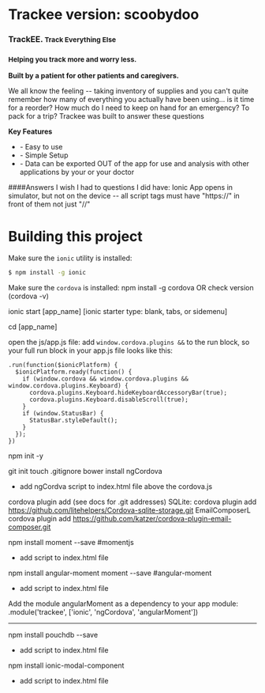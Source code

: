 Trackee version: scoobydoo
=====================

<h3>TrackEE. <small>Track Everything Else</small></h3>
<h3><small>Helping you track more and worry less.</small></h3>
  <p><strong>Built by a patient for other patients and caregivers.</strong></p>
  <p>We all know the feeling -- taking inventory of supplies and you can't quite remember how many of everything you actually have been using... is it time for a reorder? How much do I need to keep on hand for an emergency? To pack for a trip? Trackee was built to answer these questions</p>
  <p><strong>Key Features</strong></p>
  <ul>
    <li>- Easy to use</li>
    <li>- Simple Setup</li>
    <li>- Data can be exported OUT of the app for use and analysis with other applications by your or your doctor</li>
  </ul>



  ####Answers I wish I had to questions I did have:
  Ionic App opens in simulator, but not on the device -- all script tags must have "https://" in front of them not just "//"

  Building this project
=====================

Make sure the `ionic` utility is installed:
```bash
$ npm install -g ionic
```
Make sure the `cordova` is installed:
npm install -g cordova OR check version (cordova -v)

ionic start [app_name] [ionic starter type: blank, tabs, or sidemenu]

cd [app_name]

open the js/app.js file:
add `window.cordova.plugins &&` to the run block, so your full run block in your app.js file looks like this:
```
.run(function($ionicPlatform) {
  $ionicPlatform.ready(function() {
    if (window.cordova && window.cordova.plugins && window.cordova.plugins.Keyboard) {
      cordova.plugins.Keyboard.hideKeyboardAccessoryBar(true);
      cordova.plugins.Keyboard.disableScroll(true);
    }
    if (window.StatusBar) {
      StatusBar.styleDefault();
    }
  });
})
```
npm init -y

git init
touch .gitignore
bower install ngCordova
+ add ngCordva script to index.html file above the cordova.js
<script src="lib/ngCordova/dist/ng-cordova.js"></script>



cordova plugin add (see docs for .git addresses)
SQLite: cordova plugin add https://github.com/litehelpers/Cordova-sqlite-storage.git
EmailComposerL cordova plugin add https://github.com/katzer/cordova-plugin-email-composer.git

npm install moment --save #momentjs
+ add script to index.html file
<script src="https://cdnjs.cloudflare.com/ajax/libs/moment.js/2.9.0/moment.min.js"></script>

npm install angular-moment moment --save #angular-moment
+ add script to index.html file
<script src="http://cdnjs.cloudflare.com/ajax/libs/angular-moment/0.9.0/angular-moment.min.js"></script>

Add the module angularMoment as a dependency to your app module:
.module('trackee', ['ionic', 'ngCordova', 'angularMoment'])

<script src="components/moment/moment.js"></script>
<script src="components/angular-moment/angular-moment.js"></script>

----
npm install pouchdb --save
+ add script to index.html file

npm install ionic-modal-component
+ add script to index.html file
<script src="dist/ionic-modal-component.js"></script>
